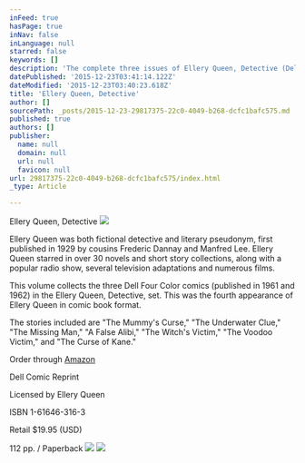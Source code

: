 ```yaml
---
inFeed: true
hasPage: true
inNav: false
inLanguage: null
starred: false
keywords: []
description: 'The complete three issues of Ellery Queen, Detective (Dell Four Color) comics reprinted in one volume.'
datePublished: '2015-12-23T03:41:14.122Z'
dateModified: '2015-12-23T03:40:23.618Z'
title: 'Ellery Queen, Detective'
author: []
sourcePath: _posts/2015-12-23-29817375-22c0-4049-b268-dcfc1bafc575.md
published: true
authors: []
publisher:
  name: null
  domain: null
  url: null
  favicon: null
url: 29817375-22c0-4049-b268-dcfc1bafc575/index.html
_type: Article

---
```

Ellery Queen, Detective
![](https://the-grid-user-content.s3-us-west-2.amazonaws.com/3b58b548-0c23-4c7e-af0c-b4087571a2b7.jpg)

Ellery Queen was both fictional 
detective and literary pseudonym, first published in 1929 by cousins 
Frederic Dannay and Manfred Lee. Ellery Queen starred in over 30 novels 
and short story collections, along with a popular radio show, several 
television adaptations and numerous films.

This volume collects the three 
Dell Four Color comics (published in 1961 and 1962) in the Ellery Queen,
Detective, set. This was the fourth appearance of Ellery Queen in comic
book format.

The stories included are "The 
Mummy's Curse," "The Underwater Clue," "The Missing Man," "A False 
Alibi," "The Witch's Victim," "The Voodoo Victim," and "The Curse of 
Kane."

Order through [Amazon][0]

Dell Comic Reprint[][0]

Licensed by Ellery Queen

ISBN 1-61646-316-3

Retail $19.95 (USD)

112 pp. / Paperback
![](https://the-grid-user-content.s3-us-west-2.amazonaws.com/18eda6ce-1897-4d52-bca8-194c21c52bc7.jpg)
![](https://the-grid-user-content.s3-us-west-2.amazonaws.com/6c60b5d5-ee8b-449d-9880-1d761583e3bb.jpg)

[0]: http://www.amazon.com/exec/obidos/ASIN/1616463163/strangeark-20